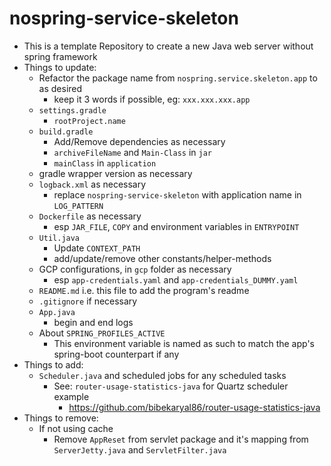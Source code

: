 # nospring-service-skeleton

* This is a template Repository to create a new Java web server without spring framework
* Things to update:
  * Refactor the package name from `nospring.service.skeleton.app` to as desired
    * keep it 3 words if possible, eg: `xxx.xxx.xxx.app`
  * `settings.gradle`
    * `rootProject.name`
  * `build.gradle`
    * Add/Remove dependencies as necessary
    * `archiveFileName` and `Main-Class` in `jar`
    * `mainClass` in `application`
  * gradle wrapper version as necessary
  * `logback.xml` as necessary
    * replace `nospring-service-skeleton` with application name in `LOG_PATTERN`
  * `Dockerfile` as necessary
    * esp `JAR_FILE`, `COPY` and environment variables in `ENTRYPOINT`
  * `Util.java`
    * Update `CONTEXT_PATH`
    * add/update/remove other constants/helper-methods
  * GCP configurations, in `gcp` folder as necessary
    * esp `app-credentials.yaml` and `app-credentials_DUMMY.yaml`
  * `README.md` i.e. this file to add the program's readme
  * `.gitignore` if necessary
  * `App.java`
    * begin and end logs
  * About `SPRING_PROFILES_ACTIVE` 
    * This environment variable is named as such to match the app's spring-boot counterpart if any
* Things to add:
  * `Scheduler.java` and scheduled jobs for any scheduled tasks
    * See: `router-usage-statistics-java` for Quartz scheduler example
      * https://github.com/bibekaryal86/router-usage-statistics-java
* Things to remove:
  * If not using cache
    * Remove `AppReset` from servlet package and it's mapping from `ServerJetty.java` and `ServletFilter.java`
